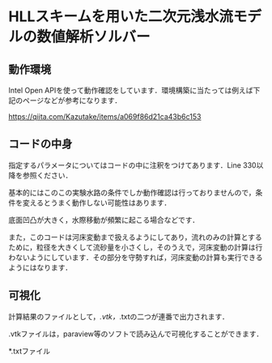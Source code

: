 # HLLスキームを用いた二次元浅水流モデルの数値解析ソルバー

## 動作環境

Intel Open APIを使って動作確認をしています．環境構築に当たっては例えば下記のページなどが参考になります．

https://qiita.com/Kazutake/items/a069f86d21ca43b6c153

## コードの中身

指定するパラメータについてはコードの中に注釈をつけてあります．Line 330以降を参照ください．

基本的にはこのこの実験水路の条件でしか動作確認は行っておりませんので，条件を変えるとうまく動作しない可能性はあります．

底面凹凸が大きく，水際移動が頻繁に起こる場合などです．

また，このコードは河床変動まで扱えるようにしてあり，流れのみの計算とするために，粒径を大きくして流砂量を小さくし，そのうえで，河床変動の計算は行わないようにしています．その部分を守勢すれば，河床変動の計算も実行できるようにはなります．

## 可視化

計算結果のファイルとして，*.vtk，*.txtの二つが連番で出力されます．

.vtkファイルは，paraview等のソフトで読み込んで可視化することができます．

*.txtファイル
